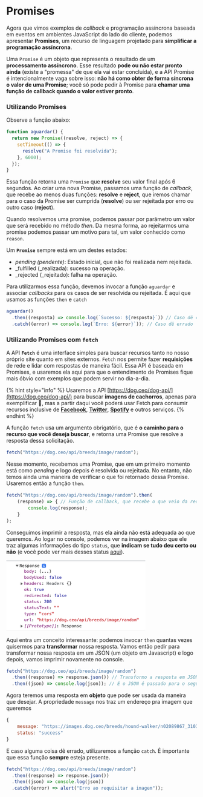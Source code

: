 # Promises

Agora que vimos exemplos de _callback_ e programação assíncrona baseada em eventos em ambientes JavaScript do lado do cliente, podemos apresentar **Promises**, um recurso de linguagem projetado para **simplificar a programação assíncrona**.

Uma `Promise` é um objeto que representa o resultado de um **processamento assíncrono**. Esse resultado **pode ou não estar pronto ainda** (existe a "promessa" de que ela vai estar concluída), e a API Promise é intencionalmente vaga sobre isso: **não há como obter de forma síncrona o valor de uma Promise**; você só pode pedir à Promise para **chamar uma função de callback quando o valor estiver pronto**.

### Utilizando Promises

Observe a função abaixo:

```javascript
function aguardar() {
  return new Promise((resolve, reject) => {
    setTimeout(() => {
      resolve("A Promise foi resolvida");
    }, 6000);
  });
}
```

Essa função retorna uma `Promise` que **resolve** seu valor final após 6 segundos. Ao criar uma nova Promise, passamos uma função de _callback_, que recebe ao menos duas funções: **resolve** e **reject**, que iremos chamar para o caso da Promise ser cumprida (**resolve**) ou ser rejeitada por erro ou outro caso (**reject**).

Quando resolvemos uma promise, podemos passar por parâmetro um valor que será recebido no método _then_. Da mesma forma, ao rejeitarmos uma promise podemos passar um motivo para tal, um valor conhecido como `reason`.

Um **`Promise`** sempre está em um destes estados:&#x20;

* _pending (_pendente_)_: Estado inicial, que não foi realizada nem rejeitada.
* _fulfilled (_realizada): sucesso na operação.
* _rejected (_rejeitado):  falha na operação.

Para utilizarmos essa função, devemos invocar a função `aguardar` e associar _callbacks_ para os casos de ser resolvida ou rejeitada. É aqui que usamos as funções `then` e `catch`

```javascript
aguardar()
  .then((resposta) => console.log(`Sucesso: ${resposta}`)) // Caso dê certo
  .catch((error) => console.log(`Erro: ${error}`)); // Caso dê errado
```

### Utilizando Promises com `fetch`

A API **`Fetch`** é uma interface simples para buscar recursos tanto no nosso próprio site quanto em sites externos. `Fetch` nos permite fazer **requisições** de rede e lidar com respostas de maneira fácil. Essa API é baseada em Promises, e usaremos ela aqui para que o entendimento de Promises fique mais óbvio com exemplos que podem servir no dia-a-dia.

{% hint style="info" %}
Usaremos a API [https://dog.ceo/dog-api/](https://dog.ceo/dog-api/) para buscar **imagens de cachorros**, apenas para exemplificar 🐶, mas a partir daqui você poderá usar Fetch para consumir recursos inclusive de [**Facebook**](https://developers.facebook.com/), [**Twitter**](https://developer.twitter.com/en), [**Spotify**](https://developer.spotify.com/documentation/web-api/) e outros serviços.
{% endhint %}

A função `fetch` usa um argumento obrigatório, que é **o caminho para o recurso que você deseja buscar**, e retorna uma Promise que resolve a resposta dessa solicitação.

```javascript
fetch("https://dog.ceo/api/breeds/image/random");
```

Nesse momento, recebemos uma Promise, que em um primeiro momento está como _pending_ e logo depois é resolvida ou rejeitada. No entanto, não temos ainda uma maneira de verificar o que foi retornado dessa Promise. Usaremos então a função `then`.

```javascript
fetch("https://dog.ceo/api/breeds/image/random").then(
    (response) => { // Função de callback, que recebe o que veio da requisição
        console.log(response);
    }
);
```

Conseguimos imprimir a resposta, mas ela ainda não está adequada ao que queremos. Ao logar no console, podemos ver na imagem abaixo que ele traz algumas informações do tipo `status`, que **indicam se tudo deu certo ou não** (e você pode ver mais desses status [aqui](https://pt.wikipedia.org/wiki/Lista\_de\_c%C3%B3digos\_de\_estado\_HTTP)).

![](<../../.gitbook/assets/Screen Shot 2021-08-26 at 22.35.09.png>)

Aqui entra um conceito interessante: podemos invocar `then` quantas vezes quisermos para **transformar** nossa resposta. Vamos então pedir para transformar nossa resposta em um JSON (um objeto em Javascript) e logo depois, vamos imprimir novamente no console.

```javascript
fetch("https://dog.ceo/api/breeds/image/random")
  .then((response) => response.json()) // Transformo a resposta em JSON
  .then((json) => console.log(json)); // E o JSON é passado para o segundo then
```

Agora teremos uma resposta em **objeto** que pode ser usada da maneira que desejar. A propriedade `message` nos traz um endereço pra imagem que queremos

```javascript
{
    message: "https://images.dog.ceo/breeds/hound-walker/n02089867_3103.jpg",
    status: "success"
}
```

E caso alguma coisa dê errado, utilizaremos a função `catch`. É importante que essa função **sempre** esteja presente.

```javascript
fetch("https://dog.ceo/api/breeds/image/random")
  .then((response) => response.json())
  .then((json) => console.log(json))
  .catch((error) => alert("Erro ao requisitar a imagem"));
```

